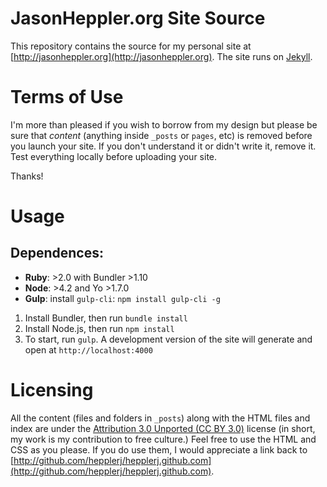 # JasonHeppler.org  Site Source

This repository contains the source for my personal site at 
[http://jasonheppler.org](http://jasonheppler.org). The site runs on 
[Jekyll](https://github.com/mojombo/jekyll). 

# Terms of Use

I'm more than pleased if you wish to borrow from my design but please be sure 
that *content* (anything inside `_posts` or `pages`, etc) is removed before you 
launch your site. If you don't understand it or didn't write it, remove it. 
Test everything locally before uploading your site.

Thanks!

# Usage

## Dependences:

- **Ruby**: >2.0 with Bundler >1.10
- **Node**: >4.2 and Yo >1.7.0
- **Gulp**: install `gulp-cli`: `npm install gulp-cli -g`

1. Install Bundler, then run `bundle install`
2. Install Node.js, then run `npm install`
3. To start, run `gulp`. A development version of the site will generate and open at `http://localhost:4000`

# Licensing

All the content (files and folders in `_posts`) along with the HTML files and 
index are under the [Attribution 3.0 Unported (CC BY 
3.0)](http://creativecommons.org/licenses/by/3.0/) license (in short, my work 
is my contribution to free culture.) Feel free to use the HTML and CSS as you 
please. If you do use them, I would appreciate a link back to 
[http://github.com/hepplerj/hepplerj.github.com](http://github.com/hepplerj/hepplerj.github.com). 
